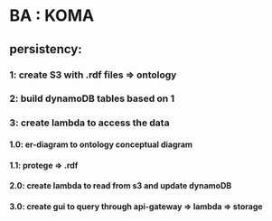 # BA : KOMA

## persistency: 

### 1: create S3 with .rdf files => ontology
### 2: build dynamoDB tables based on 1
### 3: create lambda to access the data

#### 1.0: er-diagram to ontology conceptual diagram
#### 1.1: protege => .rdf 

#### 2.0: create lambda to read from s3 and update dynamoDB

#### 3.0: create gui to query through api-gateway => lambda => storage
